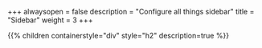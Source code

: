 +++
alwaysopen = false
description = "Configure all things sidebar"
title = "Sidebar"
weight = 3
+++

{{% children containerstyle="div" style="h2" description=true %}}
